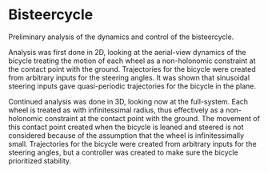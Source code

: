 # Bisteercycle
Preliminary analysis of the dynamics and control of the bisteercycle.

Analysis was first done in 2D, looking at the aerial-view dynamics of the bicycle treating the motion of each wheel as a non-holonomic constraint at the contact point with the ground. Trajectories for the bicycle were created from arbitrary inputs for the steering angles. It was shown that sinusoidal steering inputs gave quasi-periodic trajectories for the bicycle in the plane.

Continued analysis was done in 3D, looking now at the full-system. Each wheel is treated as with infinitessimal radius, thus effectively as a non-holonomic constraint at the contact point with the ground. The movement of this contact point created when the bicycle is leaned and steered is not considered because of the assumption that the wheel is infinitessimally small. Trajectories for the bicycle were created from arbitrary inputs for the steering angles, but a controller was created to make sure the bicycle prioritized stability.
